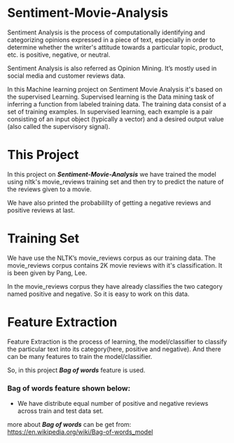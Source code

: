 # Sentiment-Movie-Analysis

Sentiment Analysis is the process of computationally identifying and categorizing opinions expressed in a piece of text, especially in order to determine whether the writer's attitude towards a particular topic, product, etc. is positive, negative, or neutral.

Sentiment Analysis is also referred as Opinion Mining. It’s mostly used in social media and customer reviews data.

In this Machine learning project on Sentiment Movie Analysis it's based on the supervised Learning. Supervised learning is the Data mining task of inferring a function from labeled training data. The training data consist of a set of training examples. In supervised learning, each example is a pair consisting of an input object (typically a vector) and a desired output value (also called the supervisory signal).

 # This Project
 In this project on ***Sentiment-Movie-Analysis*** we have trained the model using nltk's movie_reviews training set and then try to predict the nature of the reviews given to a movie.
 
 We have also printed the probabililty of getting a negative reviews and positive reviews at last.
 # Training Set
We have use the NLTK’s movie_reviews corpus as our training data. The movie_reviews corpus contains 2K movie reviews with it's classification. It is been given by Pang, Lee.

In the movie_reviews corpus they have already classifies the two category named positive and negative. So it is easy to work on this data.

# Feature Extraction
Feature Extraction is the process of learning, the model/classifier to classify the particular text into its category(here, positive and negative). And there can be many features to train the model/classifier.

So, in this project ***Bag of words*** feature is used.

### Bag of words feature shown below:
<ul>
 <li> We have distribute equal number of positive and negative reviews across train and test data set.</li>
</ul>

more about ***Bag of words*** can be get from: 
https://en.wikipedia.org/wiki/Bag-of-words_model


